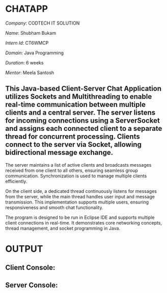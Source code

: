 # CHATAPP

*Company*: CODTECH IT SOLUTION

*Name*: Shubham Bukam

*Intern Id*: CT6WMCP

*Domain*: Java Programming

*Duration*: 6 weeks 

*Mentor*: Meela Santosh
## This Java-based Client-Server Chat Application utilizes Sockets and Multithreading to enable real-time communication between multiple clients and a central server. The server listens for incoming connections using a ServerSocket and assigns each connected client to a separate thread for concurrent processing. Clients connect to the server via Socket, allowing bidirectional message exchange.

The server maintains a list of active clients and broadcasts messages received from one client to all others, ensuring seamless group communication. Synchronization is used to manage multiple clients efficiently.

On the client side, a dedicated thread continuously listens for messages from the server, while the main thread handles user input and message transmission. This implementation supports multiple users, ensuring responsiveness and smooth chat functionality.

The program is designed to be run in Eclipse IDE and supports multiple client connections in real-time. It demonstrates core networking concepts, thread management, and socket programming in Java.

# OUTPUT
## Client Console:

## Server Console:
